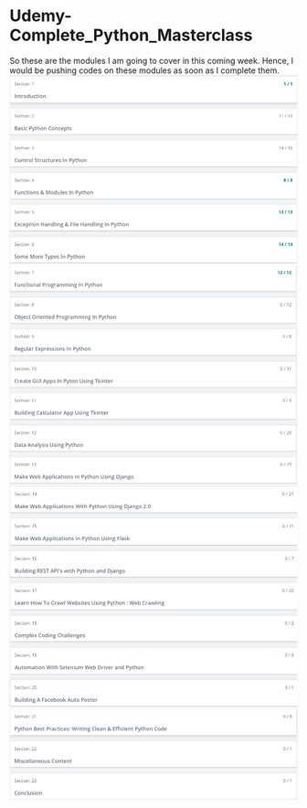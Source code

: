 # Udemy-Complete_Python_Masterclass

So these are the modules I am going to cover in this coming week. Hence, I would be pushing codes on these modules as soon as I complete them.
![](images/Part_one.png)
![](images/Part_two.png)
![](images/Part_three.png)
![](images/Part_four.png)
